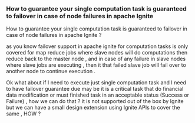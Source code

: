 ### How to guarantee your single computation task is guaranteed to failover in case of node failures in apache Ignite

How to guarantee your single computation task is guaranteed to failover in case of node failures in apache Ignite ?

as you know failover support in apache ignite for computation tasks is only covered for map reduce jobs where slave nodes will do computations then reduce back to the master node , and in case of any failure in slave nodes where slave jobs are executing , then it that failed slave job will fail over to another node to continue execution .

Ok what about if I need to execute just single computation task and I need to have failover guarantee due may be it is a critical task that do financial data modification or must finished task in an acceptable status (Success or Failure) , how we can do that ? it is not supported out of the box by Ignite but we can have a small design extension using Ignite APIs to cover the same , HOW ?

